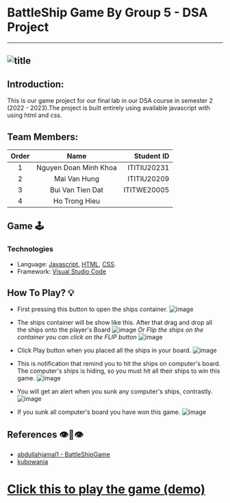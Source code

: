 # BattleShip Game By Group 5 - DSA Project

---
![title](https://github.com/khoanguyennnn/battleship/assets/121242100/47e0224b-9987-4eb3-9d89-23368852735a)
---

## Introduction:
This is our game project for our final lab in our DSA course in semester 2 (2022 - 2023).The project is built entirely using available javascript with using html and css.

## Team Members:
|Order|   Name                | Student ID  |
|:---:|:---------------------:| -----------:|
| 1   | Nguyen Doan Minh Khoa | ITITIU20231 |
| 2   | Mai Van Hung          | ITITIU20209 |
| 3   | Bui Van Tien Dat      | ITITWE20005 |
| 4   | Ho Trong Hieu         |             |

## Game 🕹️
### Technologies
* Language: [Javascript](https://www.javascript.com/), [HTML](https://en.wikipedia.org/wiki/HTML), [CSS](https://en.wikipedia.org/wiki/CSS).
* Framework: [Visual Studio Code](https://code.visualstudio.com/)

## How To Play? 💡

* First pressing this button to open the ships container.
![image](https://github.com/khoanguyennnn/battleship/assets/121242100/11f55a75-b015-4d47-a229-0a90d6b63086)

* The ships container will be show like this. After that drag and drop all the ships onto the player's Board
![image](https://github.com/khoanguyennnn/battleship/assets/121242100/11fe9c4a-fc4b-42c5-a033-76c7ea9f2f25)
_Or Flip the ships on the container you can click on the FLIP button_ ![image](https://github.com/khoanguyennnn/battleship/assets/121242100/7c9ffb62-af7a-41db-bc36-b0fa2b13bfbf)


* Click Play button when you placed all the ships in your board. ![image](https://github.com/khoanguyennnn/battleship/assets/121242100/bfe0e08d-7cde-404b-907d-ec04a0568e3e)
* This is notification that remind you to hit the ships on computer's board. The computer's ships is hiding, so you must hit all their ships to win this game.
![image](https://github.com/khoanguyennnn/battleship/assets/121242100/90348b20-ee75-40fa-936a-0aafa521ae4f)

* You will get an alert when you sunk any computer's ships, contrastly. ![image](https://github.com/khoanguyennnn/battleship/assets/121242100/d2913fbf-d4b6-4d8b-bb79-cc6c0ef742bc)

* If you sunk all computer's board you have won this game. 
![image](https://github.com/khoanguyennnn/battleship/assets/121242100/790f97b6-0ee8-4042-ab99-714dd20ec046)

## References 👁️👅👁️
* [abdullahjamal1 - BattleShipGame](https://github.com/abdullahjamal1/battleshipBoardGame?utm_source=canva&utm_medium=iframely)
* [kubowania](https://github.com/kubowania/battleships?utm_source=canva&utm_medium=iframely)

# [Click this to play the game (demo)](https://khoanguyennnn.github.io/battleship/)









